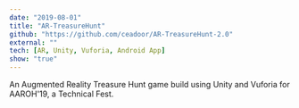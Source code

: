 ```yaml
---
date: "2019-08-01"
title: "AR-TreasureHunt"
github: "https://github.com/ceadoor/AR-TreasureHunt-2.0"
external: ""
tech: [AR, Unity, Vuforia, Android App]
show: "true"
---
```


An Augmented Reality Treasure Hunt game build using Unity and Vuforia for AAROH'19, a Technical Fest.
